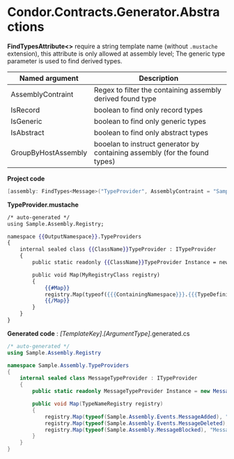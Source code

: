# Condor.Contracts.Generator.Abstractions

**FindTypesAttribute<>** require a string template name (without `.mustache` extension), this attribute is only allowed at assembly level; The generic type parameter is used to find derived types.

| Named argument | Description |
| -------- | ----------- |
| AssemblyContraint | Regex to filter the containing assembly derived found type |
| IsRecord | boolean to find only record types |
| IsGeneric | boolean to find only generic types |
| IsAbstract | boolean to find only abstract types |
| GroupByHostAssembly | booelan to instruct generator by containing assembly (for the found types) |

**Project code**
```csharp
[assembly: FindTypes<Message>("TypeProvider", AssemblyContraint = "Sample.Assembly", IsGeneric = false, IsAbstract = false)]
```

**TypeProvider.mustache**
```handlebars
/* auto-generated */
using Sample.Assembly.Registry;

namespace {{OutputNamespace}}.TypeProviders
{
    internal sealed class {{ClassName}}TypeProvider : ITypeProvider
    {
        public static readonly {{ClassName}}TypeProvider Instance = new {{ClassName}}TypeProvider();

        public void Map(MyRegistryClass registry)
        {
            {{#Map}}
            registry.Map(typeof({{{ContainingNamespace}}}.{{{TypeDefinition}}}), "{{{TypeName}}}");
            {{/Map}}
        }
    }
}
```

**Generated code** : *[TemplateKey]*.*[ArgumentType]*.generated.cs
```csharp
/* auto-generated */
using Sample.Assembly.Registry

namespace Sample.Assembly.TypeProviders
{
    internal sealed class MessageTypeProvider : ITypeProvider
    {
        public static readonly MessageTypeProvider Instance = new MessageTypeProvider();

        public void Map(TypeNameRegistry registry)
        {
            registry.Map(typeof(Sample.Assembly.Events.MessageAdded), "MessageAdded");
            registry.Map(typeof(Sample.Assembly.Events.MessageDeleted), "MessageDeleted");
            registry.Map(typeof(Sample.Assembly.MessageBlocked), "MessageBlocked");
        }
    }
}


```